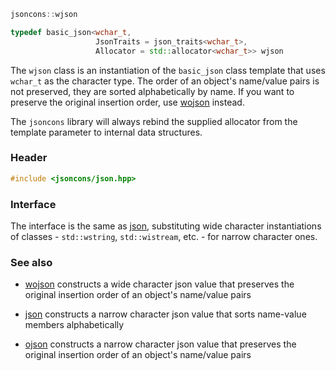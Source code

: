 ```c++
jsoncons::wjson

typedef basic_json<wchar_t,
                   JsonTraits = json_traits<wchar_t>,
                   Allocator = std::allocator<wchar_t>> wjson
```
The `wjson` class is an instantiation of the `basic_json` class template that uses `wchar_t` as the character type. The order of an object's name/value pairs is not preserved, they are sorted alphabetically by name. If you want to preserve the original insertion order, use [wojson](wojson) instead.

The `jsoncons` library will always rebind the supplied allocator from the template parameter to internal data structures.

### Header
```c++
#include <jsoncons/json.hpp>
```
### Interface

The interface is the same as [json](json), substituting wide character instantiations of classes - `std::wstring`, `std::wistream`, etc. - for narrow character ones.

### See also

- [wojson](wojson) constructs a wide character json value that preserves the original insertion order of an object's name/value pairs

- [json](json) constructs a narrow character json value that sorts name-value members alphabetically

- [ojson](ojson) constructs a narrow character json value that preserves the original insertion order of an object's name/value pairs

